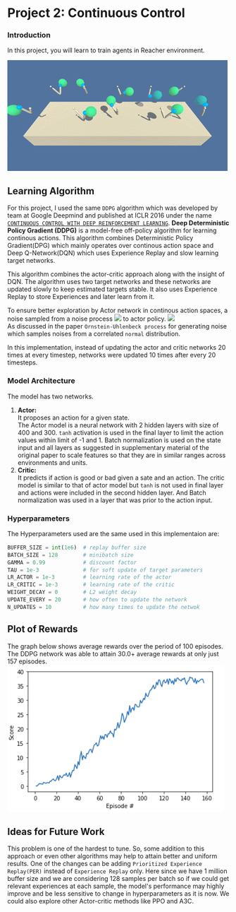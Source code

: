 # Project 2: Continuous Control

### Introduction

In this project, you will learn to train agents in Reacher environment.   

![Trained Agent](./Images/reacher.gif)

## Learning Algorithm
For this project, I used the same `DDPG` algorithm which was developed by team at Google Deepmind and published at ICLR 2016 under the name [`CONTINUOUS CONTROL WITH DEEP REINFORCEMENT LEARNING`](https://arxiv.org/pdf/1509.02971.pdf).
**Deep Deterministic Policy Gradient (DDPG)** is a model-free off-policy algorithm for learning continous actions. This algorithm combines Deterministic Policy Gradient(DPG) which mainly operates over continous action space and Deep Q-Network(DQN) which uses Experience Replay and slow learning target networks.

This algorithm combines the actor-critic approach along with the insight of DQN. The algorithm uses two target networks and these networks are updated slowly to keep estimated targets stable. It also uses Experience Replay to store Experiences and later learn from it.

To ensure better exploration by Actor network in continous action spaces, a noise sampled from a noise process
<img src="https://render.githubusercontent.com/render/math?math=N"> to actor policy.
<img src="https://render.githubusercontent.com/render/math?math={\mu^'(s_t) = \mu(s_t|\theta_t^\mu) %2B N}">
<br/>
As discussed in the paper `Ornstein-Uhlenbeck process` for generating noise which samples noises from a correlated `normal` distribution.

In this implementation, instead of updating the actor and critic networks 20 times at every timestep, networks were updated 10 times after every 20 timesteps.

### Model Architecture
The model has two networks.
1. **Actor:**<br/>
    It proposes an action for a given state.<br/>
    The Actor model is a neural network with 2 hidden layers with size of 400 and 300. `tanh` activation is used in the final layer to limit the action values within limit of -1 and 1. Batch normalization is used on the state input and all layers as suggested in supplementary material of the original paper to scale features so that they are in similar ranges across environments and units.
2. **Critic:**<br/>
    It predicts if action is good or bad given a sate and an action. The critic model is similar to that of actor model but `tanh` is not used in final layer and actions were included in the second hidden layer. And Batch normalization was used in a layer that was prior to the action input.

### Hyperparameters
The Hyperparameters used are the same used in this implementaion are:
```python
BUFFER_SIZE = int(1e6)  # replay buffer size
BATCH_SIZE = 128        # minibatch size
GAMMA = 0.99            # discount factor
TAU = 1e-3              # for soft update of target parameters
LR_ACTOR = 1e-3         # learning rate of the actor
LR_CRITIC = 1e-3        # learning rate of the critic
WEIGHT_DECAY = 0        # L2 weight decay
UPDATE_EVERY = 20       # how often to update the network
N_UPDATES = 10          # how many times to update the netwok
```
## Plot of Rewards
The graph below shows average rewards over the period of 100 episodes. The DDPG network was able to attain 30.0+ average rewards at only just 157 episodes.
![avg_reward](./Images/avg_reward.png)

## Ideas for Future Work
This problem is one of the hardest to tune. So, some addition to this approach or even other algorithms may help to attain better and uniform results. One of the changes can be adding `Prioritized Experience Replay(PER)` instead of `Experience Replay` only. Here since we have 1 million buffer size and we are considering 128 samples per batch so if we could get relevant experiences at each sample, the model's performance may highly improve and be less sensitive to change in hyperparameters as it is now. We could also explore other Actor-critic methods like PPO and A3C. 
